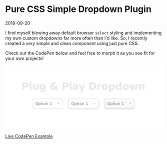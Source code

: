 # Pure CSS Simple Dropdown Plugin

2018-09-20

I find myself blowing away default browser `select` styling and implementing my own custom dropdowns far more often than I'd like. So, I recently created a very simple and clean component using just pure CSS.

Check out the CodePen below and feel free to morph it as you see fit for your own projects!

![Three dropdown elements styled differently](/public/images/plug-play.png)

[Live CodePen Example](https://codepen.io/bradleytaunt/pen/rZPzWy/)
